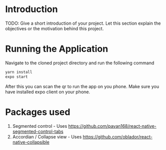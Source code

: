 # Introduction 
TODO: Give a short introduction of your project. Let this section explain the objectives or the motivation behind this project. 

# Running the Application
Navigate to the cloned project directory and run the following command
```bash
yarn install
expo start
```
After this you can scan the qr to run the app on you phone. Make sure you have installed expo client on your phone. 


# Packages used
1. Segmented control - Uses https://github.com/pavan168/react-native-segmented-control-tabs
2. Accordian / Collapse view - Uses https://github.com/oblador/react-native-collapsible

